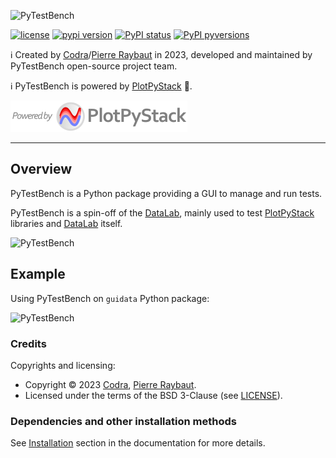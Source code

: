 ![PyTestBench](https://raw.githubusercontent.com/Codra-Ingenierie-Informatique/PyTestBench/main/doc/_static/PyTestBench-banner.png)

[![license](https://img.shields.io/pypi/l/PyTestBench.svg)](./LICENSE)
[![pypi version](https://img.shields.io/pypi/v/PyTestBench.svg)](https://pypi.org/project/PyTestBench/)
[![PyPI status](https://img.shields.io/pypi/status/PyTestBench.svg)](https://github.com/Codra-Ingenierie-Informatique/PyTestBench)
[![PyPI pyversions](https://img.shields.io/pypi/pyversions/PyTestBench.svg)](https://pypi.python.org/pypi/PyTestBench/)

ℹ️ Created by [Codra](https://codra.net/)/[Pierre Raybaut](https://github.com/PierreRaybaut) in 2023, developed and maintained by PyTestBench open-source project team.

ℹ️ PyTestBench is powered by [PlotPyStack](https://github.com/PlotPyStack) 🚀.

![PlotPyStack](https://raw.githubusercontent.com/PlotPyStack/.github/main/data/plotpy-stack-powered.png)

----

## Overview

PyTestBench is a Python package providing a GUI to manage and run tests.

PyTestBench is a spin-off of the [DataLab](https://github.com/Codra-Ingenierie-Informatique/DataLab),
mainly used to test [PlotPyStack](https://github.com/PlotPyStack) libraries
and [DataLab](https://github.com/Codra-Ingenierie-Informatique/DataLab) itself.

![PyTestBench](https://raw.githubusercontent.com/Codra-Ingenierie-Informatique/PyTestBench/main/doc/images/shots/empty.png)

## Example

Using PyTestBench on `guidata` Python package:

![PyTestBench](https://raw.githubusercontent.com/Codra-Ingenierie-Informatique/PyTestBench/main/doc/images/shots/guidata.testbench.png)

### Credits

Copyrights and licensing:

* Copyright © 2023 [Codra](https://codra.net/), [Pierre Raybaut](https://github.com/PierreRaybaut).
* Licensed under the terms of the BSD 3-Clause (see [LICENSE](LICENSE)).

### Dependencies and other installation methods

See [Installation](https://PyTestBench.readthedocs.io/en/latest/installation.html)
section in the documentation for more details.
